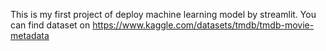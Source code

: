 This is my first project of deploy machine learning model by streamlit. You can find dataset on 
https://www.kaggle.com/datasets/tmdb/tmdb-movie-metadata
